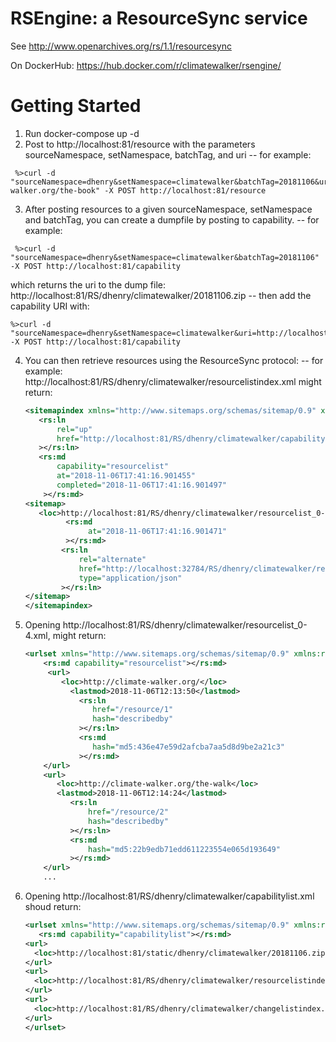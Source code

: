 # RSEngine: a ResourceSync service

See http://www.openarchives.org/rs/1.1/resourcesync

On DockerHub: https://hub.docker.com/r/climatewalker/rsengine/

# Getting Started

1. Run docker-compose up -d
2. Post to http://localhost:81/resource with the parameters sourceNamespace, setNamespace, batchTag, and uri
  -- for example:
  ```
   %>curl -d "sourceNamespace=dhenry&setNamespace=climatewalker&batchTag=20181106&uri=http://climate-walker.org/the-book" -X POST http://localhost:81/resource
   ```
3. After posting resources to a given sourceNamespace, setNamespace and batchTag, you can create a dumpfile by posting to capability. 
  -- for example:
  ```
   %>curl -d "sourceNamespace=dhenry&setNamespace=climatewalker&batchTag=20181106" -X POST http://localhost:81/capability
   ```
   which returns the uri to the dump file: http://localhost:81/RS/dhenry/climatewalker/20181106.zip 
   -- then add the capability URI with:
   ```
   %>curl -d "sourceNamespace=dhenry&setNamespace=climatewalker&uri=http://localhost:81/RS/dhenry/climatewalker/20181106.zip&capabilityType=dump" -X POST http://localhost:81/capability
   ```
4.  You can then retrieve resources using the ResourceSync protocol:
   -- for example:
    http://localhost:81/RS/dhenry/climatewalker/resourcelistindex.xml might return:
     ```xml
     <sitemapindex xmlns="http://www.sitemaps.org/schemas/sitemap/0.9" xmlns:rs="http://www.openarchives.org/rs/terms/" >
        <rs:ln
            rel="up"
            href="http://localhost:81/RS/dhenry/climatewalker/capabilitylist.xml"
        ></rs:ln>
        <rs:md 
            capability="resourcelist"
            at="2018-11-06T17:41:16.901455"
            completed="2018-11-06T17:41:16.901497"
         ></rs:md>
     <sitemap>
        <loc>http://localhost:81/RS/dhenry/climatewalker/resourcelist_0-4.xml</loc>
              <rs:md
                   at="2018-11-06T17:41:16.901471"
              ></rs:md>
             <rs:ln
                 rel="alternate"
                 href="http://localhost:32784/RS/dhenry/climatewalker/resourcelist_0-4.json"
                 type="application/json"
             ></rs:ln>
     </sitemap>
    </sitemapindex>
5. Opening http://localhost:81/RS/dhenry/climatewalker/resourcelist_0-4.xml, might return:
    ```xml
    <urlset xmlns="http://www.sitemaps.org/schemas/sitemap/0.9" xmlns:rs="http://www.openarchives.org/rs/terms/" >
        <rs:md capability="resourcelist"></rs:md>
         <url>
            <loc>http://climate-walker.org/</loc>
              <lastmod>2018-11-06T12:13:50</lastmod>
                <rs:ln 
                   href="/resource/1"
                   hash="describedby"
                ></rs:ln>
                <rs:md 
                   hash="md5:436e47e59d2afcba7aa5d8d9be2a21c3"
                ></rs:md>              
        </url>
        <url>
           <loc>http://climate-walker.org/the-walk</loc>
           <lastmod>2018-11-06T12:14:24</lastmod>
              <rs:ln 
                  href="/resource/2"
                  hash="describedby"
              ></rs:ln>
              <rs:md 
                  hash="md5:22b9edb71edd611223554e065d193649"
              ></rs:md>
        </url>
        ...
6. Opening http://localhost:81/RS/dhenry/climatewalker/capabilitylist.xml shoud return:
      ```xml
      <urlset xmlns="http://www.sitemaps.org/schemas/sitemap/0.9" xmlns:rs="http://www.openarchives.org/rs/terms/" >
         <rs:md capability="capabilitylist"></rs:md>
      <url>
        <loc>http://localhost:81/static/dhenry/climatewalker/20181106.zip</loc>
      </url>
      <url>
        <loc>http://localhost:81/RS/dhenry/climatewalker/resourcelistindex.xml</loc>
      </url>
      <url>
        <loc>http://localhost:81/RS/dhenry/climatewalker/changelistindex.xml</loc>
      </url>
    </urlset>

